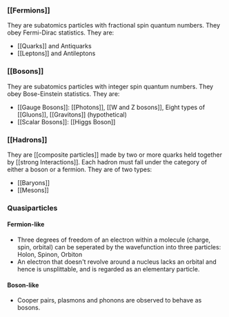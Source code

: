 
### [[Fermions]]
They are subatomics particles with fractional spin quantum numbers. They obey Fermi-Dirac statistics. They are: 
- [[Quarks]] and Antiquarks
- [[Leptons]] and Antileptons

### [[Bosons]]
They are subatomics particles with integer spin quantum numbers. They obey Bose-Einstein statistics. They are:
- [[Gauge Bosons]]: [[Photons]], [[W and Z bosons]], Eight types of [[Gluons]], [[Gravitons]] (hypothetical)
- [[Scalar Bosons]]: [[Higgs Boson]]

### [[Hadrons]]
They are [[composite particles]] made by two or more quarks held together by [[strong Interactions]]. Each hadron must fall under the category of either a boson or a fermion. They are of two types:
- [[Baryons]]
- [[Mesons]]

### Quasiparticles
#### Fermion-like
- Three degrees of freedom of an electron within a molecule (charge, spin, orbital) can be seperated by the wavefunction into three particles: Holon, Spinon, Orbiton
- An electron that doesn't revolve around a nucleus lacks an orbital and hence is unsplittable, and is regarded as an elementary particle.
#### Boson-like
- Cooper pairs, plasmons and phonons are observed to behave as bosons.